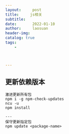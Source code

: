 ```yaml
---
layout:     post
title:     js相关
subtitle:   
date:       2022-01-10
author:     laosuan
header-img: 
catalog: true
tags:
    - 



---
```






## 更新依赖版本

```
激进更新所有包
npm i -g npm-check-updates
ncu -u
npm install

---
保守更新指定包
npm update <package-name>
```

